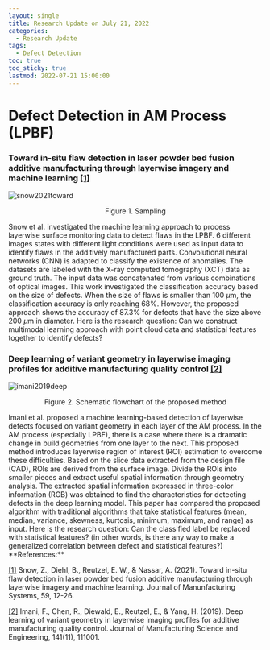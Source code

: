```yaml
---
layout: single
title: Research Update on July 21, 2022
categories: 
  - Research Update
tags:       
  - Defect Detection
toc: true
toc_sticky: true
lastmod: 2022-07-21 15:00:00
---
```


# Defect Detection in AM Process (LPBF)


### Toward in-situ flaw detection in laser powder bed fusion additive manufacturing through layerwise imagery and machine learning <b id="a1">[[1]](#f1)</b>
![snow2021toward](https://user-images.githubusercontent.com/15663593/180334993-3b279f3d-b7fe-401f-a4b1-5b7a8d6ba659.png)
<p align="center"> Figure 1. Sampling </p>

Snow et al. investigated the machine learning approach to process layerwise surface monitoring data to detect flaws in the LPBF. 6 different images states with different light conditions were used as input data to identify flaws in the additively manufactured parts. Convolutional neural networks (CNN) is adapted to classify the existence of anomalies. The datasets are labeled with the X-ray computed tomography (XCT) data as ground truth. The input data was concatenated from various combinations of optical images. This work investigated the classification accuracy based on the size of defects. When the size of flaws is smaller than 100 $\mu$m, the classification accuracy is only reaching 68\%. However, the proposed approach shows the accuracy of 87.3\% for defects that have the size above 200 $\mu$m in diameter. Here is the research question: Can we construct multimodal learning approach with point cloud data and statistical features together to identify defects?


### Deep learning of variant geometry in layerwise imaging profiles for additive manufacturing quality control <b id="a2">[[2]](#f2)</b>
![imani2019deep](https://user-images.githubusercontent.com/15663593/180366725-743df8d9-2aa5-4e66-aa4e-e8f9cbf57bc4.png)

<p align="center"> Figure 2. Schematic flowchart of the proposed method </p>
Imani et al. proposed a machine learning-based detection of layerwise defects focused on variant geometry in each layer of the AM process. In the AM process (especially LPBF), there is a case where there is a dramatic change in build geometries from one layer to the next. This proposed method introduces layerwise region of interest (ROI) estimation to overcome these difficulties. Based on the slice data extracted from the design file (CAD), ROIs are derived from the surface image. Divide the ROIs into smaller pieces and extract useful spatial information through geometry analysis. The extracted spatial information expressed in three-color information (RGB) was obtained to find the characteristics for detecting defects in the deep learning model. This paper has compared the proposed algorithm with traditional algorithms that take statistical features (mean, median, variance, skewness, kurtosis, minimum, maximum, and range) as input. Here is the research question: Can the classified label be replaced with statistical features? (in other words, is there any way to make a generalized correlation between defect and statistical features?)

<br/>
**References:**

<b id="f1"></b>[[1]](#a1) Snow, Z., Diehl, B., Reutzel, E. W., & Nassar, A. (2021). Toward in-situ flaw detection in laser powder bed fusion additive manufacturing through layerwise imagery and machine learning. Journal of Manunfacturing Systems, 59, 12-26.

<b id="f2"></b>[[2]](#a2) Imani, F., Chen, R., Diewald, E., Reutzel, E., & Yang, H. (2019). Deep learning of variant geometry in layerwise imaging profiles for additive manufacturing quality control. Journal of Manufacturing Science and Engineering, 141(11), 111001.
